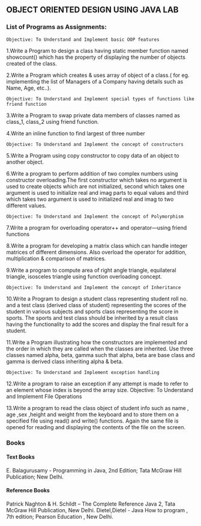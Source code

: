 ## OBJECT ORIENTED DESIGN USING JAVA LAB

### List of Programs as Assignments:

`Objective: To Understand and Implement basic OOP features`

1.Write a Program to design a class having static member function named showcount() which has
the property of displaying the number of objects created of the class.

2.Write a Program which creates & uses array of object of a class.( for eg. implementing the list
of Managers of a Company having details such as Name, Age, etc..).

`Objective: To Understand and Implement special types of functions like friend function`

3.Write a Program to swap private data members of classes named as class_1, class_2 using
friend function.

4.Write an inline function to find largest of three number

`Objective: To Understand and Implement the concept of constructors`

5.Write a Program using copy constructor to copy data of an object to another object.

6.Write a program to perform addition of two complex numbers using constructor overloading.The first constructor which takes no argument is used to create objects which are not initialized,
second which takes one argument is used to initialize real and imag parts to equal values and
third which takes two argument is used to initialized real and imag to two different values.

`Objective: To Understand and Implement the concept of Polymorphism`

7.Write a program for overloading operator++ and operator—using friend functions

8.Write a program for developing a matrix class which can handle integer matrices of different
dimensions. Also overload the operator for addition, multiplication & comparison of matrices.

9.Write a program to compute area of right angle triangle, equilateral triangle, isosceles triangle
using function overloading concept.


`Objective: To Understand and Implement the concept of Inheritance`

10.Write a Program to design a student class representing student roll no. and a test class (derived
class of student) representing the scores of the student in various subjects and sports class
representing the score in sports. The sports and test class should be inherited by a result class
having the functionality to add the scores and display the final result for a student.

11.Write a Program illustrating how the constructors are implemented and the order in which
they are called when the classes are inherited. Use three classes named alpha, beta, gamma such
that alpha, beta are base class and gamma is derived class inheriting alpha & beta.

`Objective: To Understand and Implement exception handling`

12.Write a program to raise an exception if any attempt is made to refer to an element whose
index is beyond the array size.
Objective: To Understand and Implement File Operations

13.Write a program to read the class object of student info such as name , age ,sex ,height and
weight from the keyboard and to store them on a specified file using read() and write() functions.
Again the same file is opened for reading and displaying the contents of the file on the screen.


### Books

#### Text Books
E. Balagurusamy - Programming in Java, 2nd Edition; Tata McGraw Hill Publication; New Delhi.


#### Reference Books
Patrick Naghton & H. Schildt – The Complete Reference Java 2, Tata McGraw Hill Publication, New
Delhi.
Dietel,Dietel - Java How to program , 7th edition; Pearson Education , New Delhi.
